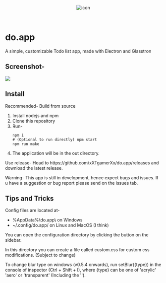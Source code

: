 <p align="center">
  <img src="https://raw.githubusercontent.com/xXTgamerXx/do.app/main/icon.png" alt="icon"></img>
</p>
<br>
<h1>do.app</h1>
<p>A simple, customizable Todo list app, made with Electron and Glasstron</p>
<h2>Screenshot-</h2>
<img src="https://user-images.githubusercontent.com/72494265/198091708-00de108f-5ff0-4205-8557-2d684e17935b.png"></img>
<br>
<h2>Install</h2>
<p>Recommended- Build from source</p>
<ol>
<li>Install nodejs and npm</li>
<li>Clone this repository</li>
<li>Run-
<pre><code>npm i
# (Optional to run directly) npm start
npm run make
</code></pre></li>
<li>The application will be in the out directory.</li>
</ol>
<p>Use release- Head to https://github.com/xXTgamerXx/do.app/releases and download the latest release.</p>
<p>Warning- This app is still in development, hence expect bugs and issues. If u have a suggestion or bug report please send on the issues tab.</p>
<h2>Tips and Tricks</h2>
<p>Config files are located at-</p>
<ul>
  <li>%AppData%\do.app\ on Windows</li>
  <li>~/.config/do.app/ on Linux and MacOS (I think)</li>
</ul>
<p>You can open the configuration directory by clicking the button on the sidebar.</p>
<p>In this directory you can create a file called custom.css for custom css modifications. (Subject to change)</p>
<p>To change blur type on windows (v0.5.4 onwards), run setBlur({type}) in the console of inspector (Ctrl + Shift + I), where {type} can be one of 'acrylic' 'aero' or 'transparent' (Including the '').</p>
